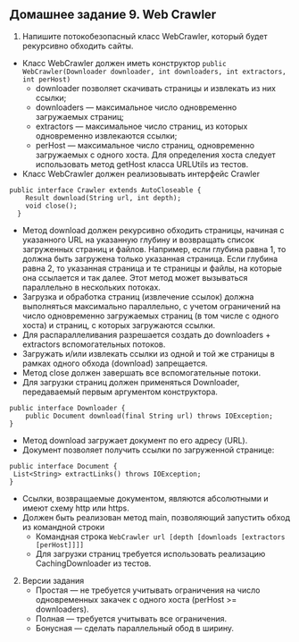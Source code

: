 Домашнее задание 9. Web Crawler
----
1. Напишите потокобезопасный класс WebCrawler, который будет рекурсивно обходить сайты.
 * Класс WebCrawler должен иметь конструктор
  ```public WebCrawler(Downloader downloader, int downloaders, int extractors, int perHost)```
   * downloader позволяет скачивать страницы и извлекать из них ссылки;
   * downloaders — максимальное число одновременно загружаемых страниц;
   * extractors — максимальное число страниц, из которых одновременно извлекаются ссылки;
   * perHost — максимальное число страниц, одновременно загружаемых c одного хоста. Для определения хоста следует использовать метод getHost класса URLUtils из тестов.
 * Класс WebCrawler должен реализовывать интерфейс Crawler
  ```
  public interface Crawler extends AutoCloseable {
      Result download(String url, int depth);
      void close();
    }
   ```
   * Метод download должен рекурсивно обходить страницы, начиная с указанного URL на указанную глубину и возвращать список загруженных страниц и файлов. Например, если глубина равна 1, то должна быть загружена только указанная страница. Если глубина равна 2, то указанная страница и те страницы и файлы, на которые она ссылается и так далее. Этот метод может вызываться параллельно в нескольких потоках.
   * Загрузка и обработка страниц (извлечение ссылок) должна выполняться максимально параллельно, с учетом ограничений на число одновременно загружаемых страниц (в том числе с одного хоста) и страниц, с которых загружаются ссылки.
   * Для распараллеливания разрешается создать до downloaders + extractors вспомогательных потоков.
   * Загружать и/или извлекать ссылки из одной и той же страницы в рамках одного обхода (download) запрещается.
   * Метод close должен завершать все вспомогательные потоки.
 * Для загрузки страниц должен применяться Downloader, передаваемый первым аргументом конструктора.
```
public interface Downloader {
    public Document download(final String url) throws IOException;
}
```       
   * Метод download загружает документ по его адресу (URL).
   * Документ позволяет получить ссылки по загруженной странице:
   ```
public interface Document {
    List<String> extractLinks() throws IOException;
}
```                    
   * Ссылки, возвращаемые документом, являются абсолютными и имеют схему http или https.
 * Должен быть реализован метод main, позволяющий запустить обход из командной строки
   * Командная строка
```WebCrawler url [depth [downloads [extractors [perHost]]]]```                    
   * Для загрузки страниц требуется использовать реализацию CachingDownloader из тестов.
2. Версии задания
   * Простая — не требуется учитывать ограничения на число одновременных закачек с одного хоста (perHost >= downloaders).
   * Полная — требуется учитывать все ограничения.
   * Бонусная — сделать параллельный обод в ширину.
